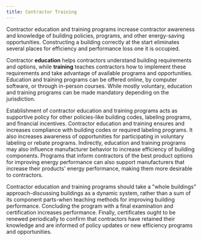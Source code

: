 ```yaml
---
title: Contractor Training
---
```

Contractor education and training programs increase contractor awareness and knowledge of building policies, programs, and other energy-saving opportunities.  Constructing a building correctly at the start eliminates several places for efficiency and performance loss one it is occupied.

Contractor **education** helps contractors understand building requirements and options, while **training** teaches contractors how to implement these requirements and take advantage of available programs and opportunities.  Education and training programs can be offered online, by computer software, or through in-person courses.  While mostly voluntary, education and training programs can be made mandatory depending on the jurisdiction.

Establishment of contractor education and training programs acts as supportive policy for other policies-like building codes, labeling programs, and financial incentives.  Contractor education and training ensures and increases compliance with building codes or required labeling programs.  It also increases awareness of opportunities for participating in voluntary labeling or rebate programs.  Indirectly, education and training programs may also influence manufacturer behavior to increase efficiency of building components.  Programs that inform contractors of the best product options for improving energy performance can also support manufacturers that increase their products' energy performance, making them more desirable to contractors.

Contractor education and training programs should take a "whole buildings" approach-discussing buildings as a dynamic system, rather than a sum of its component parts-when teaching methods for improving building performance.  Concluding the program with a final examination and certification increases performance.  Finally, certificates ought to be renewed periodically to confirm that contractors have retained their knowledge and are informed of policy updates or new efficiency programs and opportunities.
